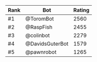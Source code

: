Rank|Bot|Rating
---|---|---
#1|@ToromBot|2560
#2|@RaspFish|2455
#3|@colinbot|2279
#4|@DavidsGuterBot|1579
#5|@pawnrobot|1265
